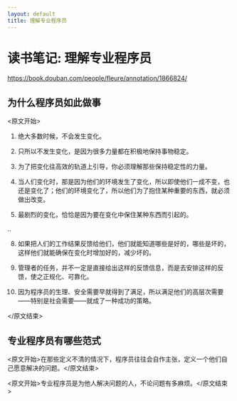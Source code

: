 ```yaml
---
layout: default
title: 理解专业程序员
---
```


# 读书笔记: 理解专业程序员

<https://book.douban.com/people/fleure/annotation/1866824/>
## 为什么程序员如此做事

<原文开始>
1. 绝大多数时候，不会发生变化。

2. 只所以不发生变化，是因为很多力量都在积极地保持事物稳定。

3. 为了把变化往高效的轨道上引导，你必须理解那些保持稳定性的力量。

4. 当人们变化时，那是因为他们的环境发生了变化，所以即使他们一成不变，也还是变化了；他们的环境变化了，所以他们为了抱住某种重要的东西，就必须做出改变。

5. 最剧烈的变化，恰恰是因为要在变化中保住某种东西而引起的。

..

8. 如果把人们的工作结果反馈给他们，他们就能知道哪些是好的，哪些是坏的，这样他们就能确保在变化时增加好的，减少坏的。

9. 管理者的任务，并不一定是直接给出这样的反馈信息，而是去安排这样的反馈，使之正规化、可靠化。

10. 因为程序员的生理、安全需要早就得到了满足，所以满足他们的高层次需要——特别是社会需要——就成了一种成功的策略。

</原文结束>
## 专业程序员有哪些范式

<原文开始>在那些定义不清的情况下，程序员往往会自作主张，定义一个他们自己愿意解决的问题。</原文结束>

<原文开始>专业程序员是为他人解决问题的人，不论问题有多麻烦。</原文结束>

